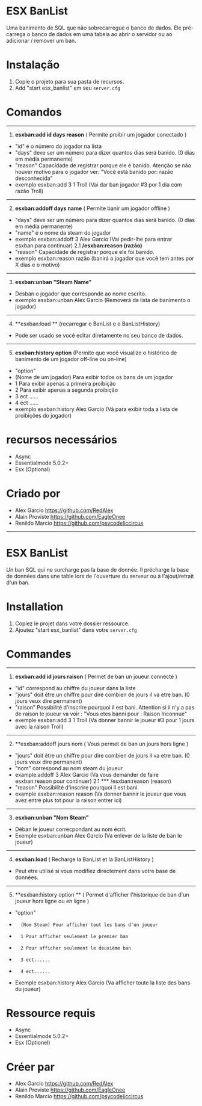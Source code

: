 
# ESX BanList

Uma banimento de SQL que não sobrecarregue o banco de dados.
Ele pré-carrega o banco de dados em uma tabela ao abrir o servidor ou ao adicionar / remover um ban.

# Instalação
1. Copie o projeto para sua pasta de recursos.
2. Add "start esx_banlist" em seu `server.cfg`

# Comandos
___
1. **esxban:add id days reason** (	Permite proibir um jogador conectado	)
 - "id" é o número do jogador na lista
 - "days" deve ser um número para dizer quantos dias será banido. (0 dias em média permanente)
 - "reason" Capacidade de registrar porque ele é banido. Atenção se não houver motivo para o jogador ver: "Você está banido por: razão desconhecida"
 - exemplo esxban:add 3 1 Troll (Vai dar ban jogador #3 por 1 dia com razão Troll)
___
2. **esxban:addoff days name** ( Permite banir um jogador offline )
 - "days" deve ser um número para dizer quantos dias será banido. (0 dias em média permanente)
 - "name" é o nome da steam do jogador
 - exemplo esxban:addoff 3 Alex Garcio (Vai pedir-lhe para entrar esxban:para continuar)
2.1 **/esxban:reason (razão)**
 - "reason" Capacidade de registrar porque ele foi banido.
 - exemplo esxban:reason razão (banirá o jogador que você tem antes por X dias e o motivo)
___
3. **esxban:unban "Steam Name"**
 - Desban o jogador que corresponde ao nome escrito.
 - exemplo esxban:unban Alex Garcio (Removerá da lista de banimento o jogador)
___
4. **esxban:load ** (recarregar o BanList e o BanListHistory)
  - Pode ser usado se você editar diretamente no seu banco de dados.
___
5. **esxban:history option** (Permite que você visualize o histórico de banimento de um jogador off-line ou on-line)
- "option"
- (Nome de um jogador) Para exibir todos os bans de um jogador
- 1 Para exibir apenas a primeira proibição
- 2 Para exibir apenas a segunda proibição
- 3 ect ......
- 4 ect ......
- exemplo esxban:history Alex Garcio (Vá para exibir toda a lista de proibições do jogador)
   
# recursos necessários
- Async
- Essentialmode 5.0.2+
- Esx (Optional)


# Criado por
- Alex Garcio https://github.com/RedAlex
- Alain Proviste https://github.com/EagleOnee
- Renildo Marcio https://github.com/psycodeliccircus


___
# ESX BanList

Un ban SQL qui ne surcharge pas la base de donnée.
Il précharge la base de données dans une table lors de l'ouverture du serveur ou à l'ajout/retrait d'un ban.

# Installation
1. Copiez le projet dans votre dossier ressource.
2. Ajoutez "start esx_banlist" dans votre `server.cfg`

# Commandes
___
1. **esxban:add id jours raison** (  Permet de ban un joueur connecté 	)
 -  "id" correspond au chiffre du joueur dans la liste
 -  "jours" doit être un chiffre pour dire combien de jours il va etre ban. (0 jours veux dire permanent)
 -  "raison" Possibilité d'inscrire pourquoi il est bani. Attention si il n'y a pas de raison le joueur va voir : "Vous etes banni pour : Raison Inconnue"
 -  exemple esxban:add 3 1 Troll (Va donner bannir le joueur #3 pour 1 jours avec la raison Troll)
___

2. **esxban:addoff jours nom (	   Vous permet de ban un jours hors ligne	)
 -  "jours" doit être un chiffre pour dire combien de jours il va etre ban. (0 jours veux dire permanent)
 -  "nom" correspond au nom steam du joueur
 - example:addoff 3 Alex Garcio (Va vous demander de faire esxban:reason pour continuer)
2.1 *** /esxban:reason (reason)
 - "reason" Possibilité d'inscrire pourquoi il est bani.
 - example esxban:reason reason (Va donner bannir le joueur que vous avez entré plus tot pour la raison entrer ici)
___
3. **esxban:unban "Nom Steam"**
 - Déban le joueur correcpondant au nom écrit.
 - Exemple esxban:unban Alex Garcio (Va enlever de la liste de ban le joueur)
___
4. **esxban:load** (   Recharge la BanList et la BanListHistory   )
  - Peut etre utilisé si vous modifiez directement dans votre base de données.
___
5. **esxban:history option ** (	 Permet d'afficher l'historique de ban d'un joueur hors ligne ou en ligne	)
-   "option" 
-		(Nom Steam) Pour afficher tout les bans d'un joueur
-		1 Pour afficher seulement le premier ban
-		2 Pour afficher seulement le deuxième ban
-		3 ect......
-		4 ect......
-   Exemple esxban:history Alex Garcio (Va afficher toute la liste des bans du joueur)
   
# Ressource requis
- Async
- Essentialmode 5.0.2+
- Esx (Optionel)


# Créer par
- Alex Garcio https://github.com/RedAlex
- Alain Proviste https://github.com/EagleOnee
- Renildo Marcio https://github.com/psycodeliccircus
